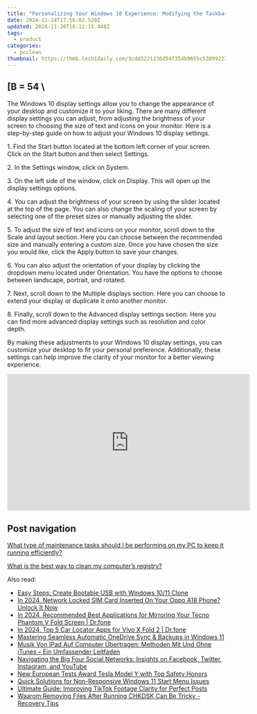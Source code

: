 ```yaml
---
title: "Personalizing Your Windows 10 Experience: Modifying the Taskbar - Expert Tips by YL Computing"
date: 2024-11-24T17:56:02.520Z
updated: 2024-11-26T16:11:15.448Z
tags:
  - product
categories:
  - pcclean
thumbnail: https://thmb.techidaily.com/3cdd3221236d54f354b9655c53899223c63a3525ea895a2e29db68bcb7da9bba.jpg
---
```


## \[B = 54 \

The Windows 10 display settings allow you to change the appearance of your desktop and customize it to your liking. There are many different display settings you can adjust, from adjusting the brightness of your screen to choosing the size of text and icons on your monitor. Here is a step-by-step guide on how to adjust your Windows 10 display settings. 

1\. Find the Start button located at the bottom left corner of your screen. Click on the Start button and then select Settings.

2\. In the Settings window, click on System.

3\. On the left side of the window, click on Display. This will open up the display settings options. 

4\. You can adjust the brightness of your screen by using the slider located at the top of the page. You can also change the scaling of your screen by selecting one of the preset sizes or manually adjusting the slider.

5\. To adjust the size of text and icons on your monitor, scroll down to the Scale and layout section. Here you can choose between the recommended size and manually entering a custom size. Once you have chosen the size you would like, click the Apply button to save your changes.

6\. You can also adjust the orientation of your display by clicking the dropdown menu located under Orientation. You have the options to choose between landscape, portrait, and rotated.

7\. Next, scroll down to the Multiple displays section. Here you can choose to extend your display or duplicate it onto another monitor.

8\. Finally, scroll down to the Advanced display settings section. Here you can find more advanced display settings such as resolution and color depth. 

By making these adjustments to your Windows 10 display settings, you can customize your desktop to fit your personal preference. Additionally, these settings can help improve the clarity of your monitor for a better viewing experience.

<!-- affiliate ads begin -->
<iframe width="560" height="315" src="https://www.youtube.com/embed/BmegThMdrJE?si=rILo1FJb9DgnPljV&autoplay=1" title="YouTube video player" frameborder="0" allow="accelerometer; autoplay; clipboard-write; encrypted-media; gyroscope; picture-in-picture; web-share" referrerpolicy="strict-origin-when-cross-origin" allowfullscreen></iframe>
<!-- affiliate ads end -->

## Post navigation

[What type of maintenance tasks should I be performing on my PC to keep it running efficiently?](https://tools.techidaily.com/pcclean/products/)

[What is the best way to clean my computer’s registry?](https://tools.techidaily.com/pcclean/products/)

<ins class="adsbygoogle"
     style="display:block"
     data-ad-format="autorelaxed"
     data-ad-client="ca-pub-7571918770474297"
     data-ad-slot="1223367746"></ins>

<ins class="adsbygoogle"
     style="display:block"
     data-ad-client="ca-pub-7571918770474297"
     data-ad-slot="8358498916"
     data-ad-format="auto"
     data-full-width-responsive="true"></ins>

<span class="atpl-alsoreadstyle">Also read:</span>
<div><ul>
<li><a href="https://discover-bits.techidaily.com/easy-steps-create-bootable-usb-with-windows-1011-clone/"><u>Easy Steps: Create Bootable USB with Windows 10/11 Clone</u></a></li>
<li><a href="https://sim-unlock.techidaily.com/in-2024-network-locked-sim-card-inserted-on-your-oppo-a18-phone-unlock-it-now-by-drfone-android/"><u>In 2024, Network Locked SIM Card Inserted On Your Oppo A18 Phone? Unlock It Now</u></a></li>
<li><a href="https://screen-mirror.techidaily.com/in-2024-recommended-best-applications-for-mirroring-your-tecno-phantom-v-fold-screen-drfone-by-drfone-android/"><u>In 2024, Recommended Best Applications for Mirroring Your Tecno Phantom V Fold Screen | Dr.fone</u></a></li>
<li><a href="https://android-location-track.techidaily.com/in-2024-top-5-car-locator-apps-for-vivo-x-fold-2-drfone-by-drfone-virtual-android/"><u>In 2024, Top 5 Car Locator Apps for Vivo X Fold 2 | Dr.fone</u></a></li>
<li><a href="https://discover-bits.techidaily.com/mastering-seamless-automatic-onedrive-sync-and-backups-in-windows-11/"><u>Mastering Seamless Automatic OneDrive Sync & Backups in Windows 11</u></a></li>
<li><a href="https://discover-bits.techidaily.com/musik-von-ipad-auf-computer-ubertragen-methoden-mit-und-ohne-itunes-ein-umfassender-leitfaden/"><u>Musik Von iPad Auf Computer Übertragen: Methoden Mit Und Ohne iTunes – Ein Umfassender Leitfaden</u></a></li>
<li><a href="https://win-forum.techidaily.com/navigating-the-big-four-social-networks-insights-on-facebook-twitter-instagram-and-youtube/"><u>Navigating the Big Four Social Networks: Insights on Facebook, Twitter, Instagram, and YouTube</u></a></li>
<li><a href="https://hardware-tips.techidaily.com/new-european-tests-award-tesla-model-y-with-top-safety-honors/"><u>New European Tests Award Tesla Model Y with Top Safety Honors</u></a></li>
<li><a href="https://win-howtos.techidaily.com/quick-solutions-for-non-responsive-windows-11-start-menu-issues/"><u>Quick Solutions for Non-Responsive Windows 11 Start Menu Issues</u></a></li>
<li><a href="https://tech-revival.techidaily.com/ultimate-guide-improving-tiktok-footage-clarity-for-perfect-posts/"><u>Ultimate Guide: Improving TikTok Footage Clarity for Perfect Posts</u></a></li>
<li><a href="https://discover-bits.techidaily.com/waarom-removing-files-after-running-chkdsk-can-be-tricky-recovery-tips/"><u>Waarom Removing Files After Running CHKDSK Can Be Tricky - Recovery Tips</u></a></li>
</ul></div>

